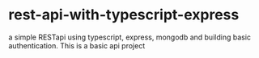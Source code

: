 # rest-api-with-typescript-express
a simple RESTapi using typescript, express, mongodb and building basic authentication. This is a basic api project
